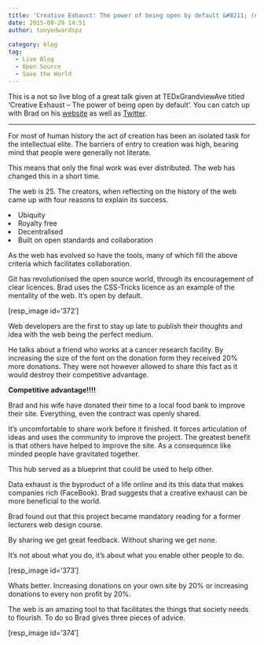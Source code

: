 ```yaml
---
title: 'Creative Exhaust: The power of being open by default &#8211; (not so) live blog'
date: 2015-08-29 14:51
author: tonyedwardspz
  
category: blog
tag:
  - Live Blog
  - Open Source
  - Save the World
---
```

This is a not so live blog of a great talk given at TEDxGrandviewAve titled &#8216;Creative Exhaust &#8211; The power of being open by default&#8217;. You can catch up with Brad on his [website](http://bradfrost.com/) as well as [Twitter](https://twitter.com/brad_frost).

* * *

For most of human history the act of creation has been an isolated task for the intellectual elite. The barriers of entry to creation was high, bearing mind that people were generally not literate.

<span style="font-weight: 400;">This means that only the final work was ever distributed. The web has changed this in a short time. </span>

<span style="font-weight: 400;">The web is 25. The creators, when reflecting on the history of the web came up with four reasons to explain its success.</span>

<li style="font-weight: 400;">
  <span style="font-weight: 400;">Ubiquity</span>
</li>
<li style="font-weight: 400;">
  <span style="font-weight: 400;">Royalty free</span>
</li>
<li style="font-weight: 400;">
  <span style="font-weight: 400;">Decentralised</span>
</li>
<li style="font-weight: 400;">
  <span style="font-weight: 400;">Built on open standards and collaboration</span>
</li>

<span style="font-weight: 400;">As the web has evolved so have the tools, many of which fill the above criteria which facilitates collaboration.</span>

<span style="font-weight: 400;">Git has revolutionised the open source world, through its encouragement of clear licences. Brad uses the CSS-Tricks licence as an example of the mentality of the web. It’s open by default.</span>

[resp_image id=&#8217;372&#8242;]

<span style="font-weight: 400;">Web developers are the first to stay up late to publish their thoughts and idea with the web being the perfect medium.</span>

<span style="font-weight: 400;">He talks about a friend who works at a cancer research facility. By increasing the size of the font on the donation form they received 20% more donations. They were not however allowed to share this fact as it would destroy their competitive advantage.</span>

**Competitive advantage!!!!**

<span style="font-weight: 400;">Brad and his wife have donated their time to a local food bank to improve their site. Everything, even the contract was openly shared.</span>

<span style="font-weight: 400;">It’s uncomfortable to share work before it finished. It forces articulation of ideas and uses the community to improve the project. The greatest benefit is that others have helped to improve the site. As a consequence like minded people have gravitated together.</span>

<span style="font-weight: 400;">This hub served as a blueprint that could be used to help other.</span>

<span style="font-weight: 400;">Data exhaust is the byproduct of a life online and its this data that makes companies rich (FaceBook). Brad suggests that a creative exhaust can be more beneficial to the world.</span>

<span style="font-weight: 400;">Brad found out that this project became mandatory reading for a former lecturers web design course.</span>

<span style="font-weight: 400;">By sharing we get great feedback. Without sharing we get none.</span>

<span style="font-weight: 400;">It’s not about what you do, it’s about what you enable other people to do.</span>

[resp_image id=&#8217;373&#8242;]

<span style="font-weight: 400;">Whats better. Increasing donations on your own site by 20% or increasing donations to every non profit by 20%.</span>

<span style="font-weight: 400;">The web is an amazing tool to that facilitates the things that society needs to flourish. To do so Brad gives three pieces of advice.</span>

[resp_image id=&#8217;374&#8242;]
